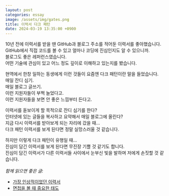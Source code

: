 ```yaml
---
layout: post
categories: essay
image: /assets/img/gates.png
title: 이력서 다크 패턴
date: 2024-03-19 13:35:00 +0900
---
```


10년 전에 이력서를 받을 땐 GitHub과 블로그 주소를 적어둔 이력서를 좋아했습니다.  
GitHub에서 직접 코드를 볼 수 있고 얼마나 코딩에 진심인지도 알 수 있으니까.   
블로그도 좋은 레퍼런스였습니다.  
어떤 기술에 관심이 있고 어느 정도 깊이로 이해하고 있는지를 봤습니다.  

현역에서 한창 일하는 동생에게 이런 것들이 요즘엔 다크 패턴이란 말을 들었습니다.  
매일 잔디 심기.  
매일 블로그 글쓰기.  
이런 지원자들이 부쩍 늘었다고.  
이런 지원자들을 보면 안 좋은 느낌부터 든다고.

이력서를 돋보이게 할 목적으로 잔디 심기를 한다?  
인터넷에 있는 글들을 복사하고 요약해서 매일 블로그에 올린다?  
지금 다시 이력서를 받아보게 되는 자리에 갔을 때...  
다크 패턴 이력서를 보게 된다면 정말 실망스러울 것 같습니다.

하지만 이렇게 다크 패턴이 유행일 때...  
진심이 담긴 이력서를 보게 된다면 무진장 기쁠 것 같기도 합니다.  
진심이 담긴 이력서가 다른 이력서들 사이에서 눈부신 빛을 발하며 저에게 손짓할 것 같습니다.
<br>
<br>
*함께 읽으면 좋은 글:*
* [가장 인상적이었던 이력서](/essay/2023/11/04/impressive-resume.html)
* [면접을 볼 때 중요한 태도](/essay/2023/01/18/important-thing-interviewing.html)
